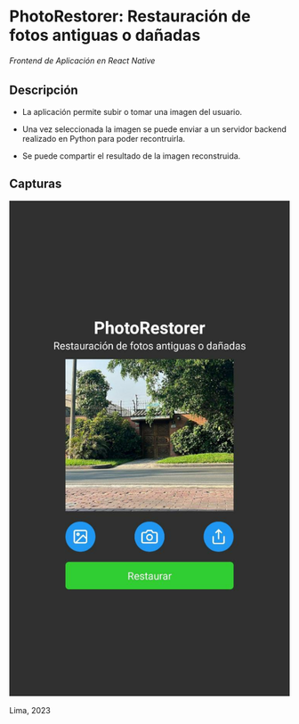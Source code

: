 # PhotoRestorer: Restauración de fotos antiguas o dañadas

###### Frontend de Aplicación en React Native

## Descripción

* La aplicación permite subir o tomar una imagen del usuario.

* Una vez seleccionada la imagen se puede enviar a un servidor backend realizado en Python para poder recontruirla.

* Se puede compartir el resultado de la imagen reconstruida.

## Capturas

![Captura 1: Home Principal](Captura_1.png)

Lima, 2023